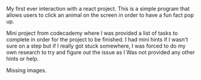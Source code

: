 My first ever interaction with a react project. This is a simple program that allows users to click an animal on the screen in order to have a fun fact pop up.

Mini project from codecademy where I was provided a list of tasks to complete in order for the project to be finished. I had mini hints if I wasn't sure on a step but if I really got stuck somewhere, I was forced to do my own research to try and figure out the issue as I Was not provided any other hints or help.

Missing images.
